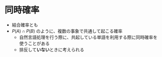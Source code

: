 # 同時確率

- 結合確率とも
- $P(A) \cap P(B)$ のように、複数の事象で共通して起こる確率
  - 自然言語処理を行う際に、共起している単語を利用する際に同時確率を使うことがある
  - 排反して**いない**ときに考えられる
